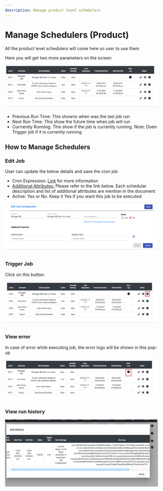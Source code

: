 ```yaml
---
description: Manage product level schedulers
---
```


# Manage Schedulers (Product)

All the product level schedulers will come here so user to use them

Here you will get two more parameters on the screen

![](<../../.gitbook/assets/image (229).png>)

* Previous Run Time: This showns when was the last job run&#x20;
* Next Run Time: This show the future time when job will run
* Currrently Running: This show if the job is currently running. Note: Doen Trigger job if it is currently running

## How to Manage Schedulers

### Edit Job

User can update the below details and save the cron job

* Cron Expression: [Link](https://en.wikipedia.org/wiki/Cron) for more information
* [Additional Attributes:](https://docs.google.com/document/d/1qywMXPXE-XH8UDs4yRhMOTL4hu3NWWz0-RMU68if3BE/edit?usp=sharing) Please refer to the link below. Each schedular description and list of additional attributes are mention in the document
* Active: Yes or No. Keep it Yes if you want this job to be executed

![](<../../.gitbook/assets/image (230).png>)

### Trigger Job

Click on this button:&#x20;

![](<../../.gitbook/assets/image (231).png>)

### View error

In case of error while executing job, the error logs will be shown in this pop-up

![](<../../.gitbook/assets/image (232).png>)

### View run history

![](<../../.gitbook/assets/image (233).png>)

